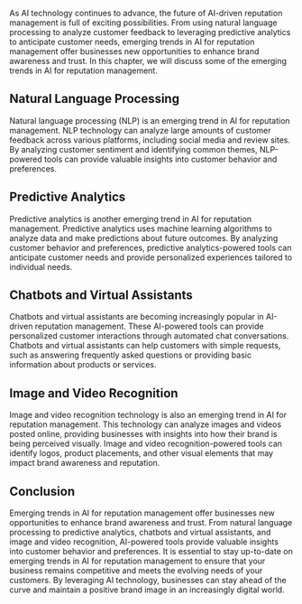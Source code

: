 
As AI technology continues to advance, the future of AI-driven reputation management is full of exciting possibilities. From using natural language processing to analyze customer feedback to leveraging predictive analytics to anticipate customer needs, emerging trends in AI for reputation management offer businesses new opportunities to enhance brand awareness and trust. In this chapter, we will discuss some of the emerging trends in AI for reputation management.

Natural Language Processing
---------------------------

Natural language processing (NLP) is an emerging trend in AI for reputation management. NLP technology can analyze large amounts of customer feedback across various platforms, including social media and review sites. By analyzing customer sentiment and identifying common themes, NLP-powered tools can provide valuable insights into customer behavior and preferences.

Predictive Analytics
--------------------

Predictive analytics is another emerging trend in AI for reputation management. Predictive analytics uses machine learning algorithms to analyze data and make predictions about future outcomes. By analyzing customer behavior and preferences, predictive analytics-powered tools can anticipate customer needs and provide personalized experiences tailored to individual needs.

Chatbots and Virtual Assistants
-------------------------------

Chatbots and virtual assistants are becoming increasingly popular in AI-driven reputation management. These AI-powered tools can provide personalized customer interactions through automated chat conversations. Chatbots and virtual assistants can help customers with simple requests, such as answering frequently asked questions or providing basic information about products or services.

Image and Video Recognition
---------------------------

Image and video recognition technology is also an emerging trend in AI for reputation management. This technology can analyze images and videos posted online, providing businesses with insights into how their brand is being perceived visually. Image and video recognition-powered tools can identify logos, product placements, and other visual elements that may impact brand awareness and reputation.

Conclusion
----------

Emerging trends in AI for reputation management offer businesses new opportunities to enhance brand awareness and trust. From natural language processing to predictive analytics, chatbots and virtual assistants, and image and video recognition, AI-powered tools provide valuable insights into customer behavior and preferences. It is essential to stay up-to-date on emerging trends in AI for reputation management to ensure that your business remains competitive and meets the evolving needs of your customers. By leveraging AI technology, businesses can stay ahead of the curve and maintain a positive brand image in an increasingly digital world.
